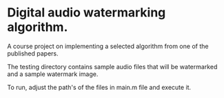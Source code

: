 # Digital audio watermarking algorithm.

A course project on implementing a selected algorithm from one of the published papers.

The testing directory contains sample audio files that will be watermarked and a sample watermark image.

To run, adjust the path's of the files in main.m file and execute it.
